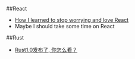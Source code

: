 ##React
  * [How I learned to stop worrying and love React](http://firstdoit.com/react-1/)
  * Maybe I should take some time on React

##Rust
  * [Rust1.0发布了, 你怎么看？](http://www.zhihu.com/question/30407715)

